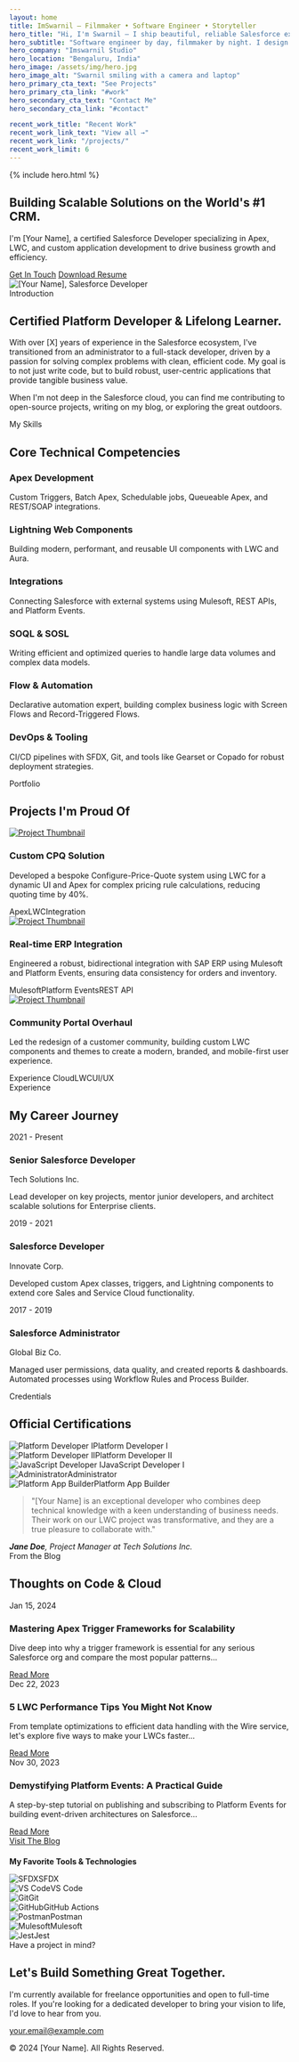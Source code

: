 ```yaml
---
layout: home
title: ImSwarnil — Filmmaker • Software Engineer • Storyteller
hero_title: "Hi, I'm Swarnil — I ship beautiful, reliable Salesforce experiences."
hero_subtitle: "Software engineer by day, filmmaker by night. I design systems, craft stories, and make dashboards sing."
hero_company: "Imswarnil Studio"
hero_location: "Bengaluru, India"
hero_image: /assets/img/hero.jpg
hero_image_alt: "Swarnil smiling with a camera and laptop"
hero_primary_cta_text: "See Projects"
hero_primary_cta_link: "#work"
hero_secondary_cta_text: "Contact Me"
hero_secondary_cta_link: "#contact"

recent_work_title: "Recent Work"
recent_work_link_text: "View all →"
recent_work_link: "/projects/"
recent_work_limit: 6
---
```


<!-- This is all you need on your homepage to display the hero -->
{% include hero.html %}
    <main>
        <!-- ============================================================================
            1. HERO SECTION
            A bold introduction with a clear value proposition and CTAs.
            ============================================================================ -->
        <section class="hero">
            <div class="sf-container hero__content">
                <h1 class="hero__title" data-animate>Building Scalable Solutions on the World's #1 CRM.</h1>
                <p class="hero__subtitle" data-animate data-delay="100">
                    I'm [Your Name], a certified Salesforce Developer specializing in Apex, LWC, and custom application development to drive business growth and efficiency.
                </p>
                <div class="hero__actions" data-animate data-delay="200">
                    <a href="#contact" class="sf-btn sf-btn--primary">Get In Touch</a>
                    <a href="/path/to/your-resume.pdf" class="sf-btn sf-btn--secondary" download>Download Resume</a>
                </div>
            </div>
        </section>
        <!-- ============================================================================
            2. ABOUT ME SECTION
            A personal introduction with a professional photo.
            ============================================================================ -->
        <section class="sf-section about-section">
            <div class="sf-container grid">
                <div class="about-section__image-wrapper" data-animate="fade-right">
                    <img src="https://i.pravatar.cc/500?u=salesforce-dev" alt="[Your Name], Salesforce Developer">
                </div>
                <div class="about-section__text" data-animate="fade-left">
                    <div class="section-header">
                        <span class="section-header__pill">Introduction</span>
                        <h2 class="section-header__title">Certified Platform Developer & Lifelong Learner.</h2>
                    </div>
                    <p>With over [X] years of experience in the Salesforce ecosystem, I've transitioned from an administrator to a full-stack developer, driven by a passion for solving complex problems with clean, efficient code. My goal is to not just write code, but to build robust, user-centric applications that provide tangible business value.</p>
                    <p>When I'm not deep in the Salesforce cloud, you can find me contributing to open-source projects, writing on my blog, or exploring the great outdoors.</p>
                </div>
            </div>
        </section>
        <!-- ============================================================================
            3. CORE COMPETENCIES SECTION
            A scannable grid of your key skills.
            ============================================================================ -->
        <section class="sf-section sf-section--muted">
            <div class="sf-container">
                <div class="section-header" data-animate>
                    <span class="section-header__pill">My Skills</span>
                    <h2 class="section-header__title">Core Technical Competencies</h2>
                </div>
                <div class="skills-grid">
                    <div class="skill-card" data-animate><i class="ph-bold ph-code"></i><h3>Apex Development</h3><p>Custom Triggers, Batch Apex, Schedulable jobs, Queueable Apex, and REST/SOAP integrations.</p></div>
                    <div class="skill-card" data-animate><i class="ph-bold ph-lightning"></i><h3>Lightning Web Components</h3><p>Building modern, performant, and reusable UI components with LWC and Aura.</p></div>
                    <div class="skill-card" data-animate><i class="ph-bold ph-plugs-connected"></i><h3>Integrations</h3><p>Connecting Salesforce with external systems using Mulesoft, REST APIs, and Platform Events.</p></div>
                    <div class="skill-card" data-animate><i class="ph-bold ph-database"></i><h3>SOQL & SOSL</h3><p>Writing efficient and optimized queries to handle large data volumes and complex data models.</p></div>
                    <div class="skill-card" data-animate><i class="ph-bold ph-flow-arrow"></i><h3>Flow & Automation</h3><p>Declarative automation expert, building complex business logic with Screen Flows and Record-Triggered Flows.</p></div>
                    <div class="skill-card" data-animate><i class="ph-bold ph-git-branch"></i><h3>DevOps & Tooling</h3><p>CI/CD pipelines with SFDX, Git, and tools like Gearset or Copado for robust deployment strategies.</p></div>
                </div>
            </div>
        </section>
        <!-- ============================================================================
            4. FEATURED PROJECTS SECTION
            Showcase your best work with visuals and details.
            ============================================================================ -->
        <section class="sf-section">
            <div class="sf-container">
                <div class="section-header" data-animate>
                    <span class="section-header__pill">Portfolio</span>
                    <h2 class="section-header__title">Projects I'm Proud Of</h2>
                </div>
                <div class="project-grid">
                    <!-- Project 1 -->
                    <div class="project-card" data-animate>
                        <a href="#" class="project-card__image-link"><img src="https://images.unsplash.com/photo-1614741118884-62ac62b22863?crop=entropy&cs=tinysrgb&fit=max&fm=jpg&ixid=MnwzNTc5fDB8MXxzZWFyY2h8N3x8YWJzdHJhY3QlMjB0ZWNoJTIwcGF0dGVybnx8MAx8fDE2NzM0MjYwMjM&ixlib=rb-4.0.3&q=80&w=1080" alt="Project Thumbnail"></a>
                        <div class="project-card__content">
                            <h3 class="project-card__title">Custom CPQ Solution</h3>
                            <p class="project-card__excerpt">Developed a bespoke Configure-Price-Quote system using LWC for a dynamic UI and Apex for complex pricing rule calculations, reducing quoting time by 40%.</p>
                            <div class="project-card__tags"><span>Apex</span><span>LWC</span><span>Integration</span></div>
                        </div>
                    </div>
                    <!-- Project 2 -->
                    <div class="project-card" data-animate>
                        <a href="#" class="project-card__image-link"><img src="https://images.unsplash.com/photo-1550745165-9bc0b252726a?crop=entropy&cs=tinysrgb&fit=max&fm=jpg&ixid=MnwzNTc5fDB8MXxzZWFyY2h8Mnx8YWJzdHJhY3QlMjB0ZWNoJTIwcGF0dGVybnx8MAx8fDE2NzM0MjYwMjM&ixlib=rb-4.0.3&q=80&w=1080" alt="Project Thumbnail"></a>
                        <div class="project-card__content">
                            <h3 class="project-card__title">Real-time ERP Integration</h3>
                            <p class="project-card__excerpt">Engineered a robust, bidirectional integration with SAP ERP using Mulesoft and Platform Events, ensuring data consistency for orders and inventory.</p>
                            <div class="project-card__tags"><span>Mulesoft</span><span>Platform Events</span><span>REST API</span></div>
                        </div>
                    </div>
                    <!-- Project 3 -->
                    <div class="project-card" data-animate>
                        <a href="#" class="project-card__image-link"><img src="https://images.unsplash.com/photo-1603398938378-e54eab446dde?crop=entropy&cs=tinysrgb&fit=max&fm=jpg&ixid=MnwzNTc5fDB8MXxzZWFyY2h8MTF8fGFic3RyYWN0JTIwdGVjaCUyMHBhdHRlcm58fDAxfHwxNjczNDI3MDMw&ixlib=rb-4.0.3&q=80&w=1080" alt="Project Thumbnail"></a>
                        <div class="project-card__content">
                            <h3 class="project-card__title">Community Portal Overhaul</h3>
                            <p class="project-card__excerpt">Led the redesign of a customer community, building custom LWC components and themes to create a modern, branded, and mobile-first user experience.</p>
                            <div class="project-card__tags"><span>Experience Cloud</span><span>LWC</span><span>UI/UX</span></div>
                        </div>
                    </div>
                </div>
            </div>
        </section>
        <!-- ============================================================================
            5. CAREER JOURNEY TIMELINE
            Visually represent your work experience.
            ============================================================================ -->
        <section class="sf-section sf-section--muted">
            <div class="sf-container">
                <div class="section-header" data-animate>
                    <span class="section-header__pill">Experience</span>
                    <h2 class="section-header__title">My Career Journey</h2>
                </div>
                <div class="timeline">
                    <!-- Timeline Item 1 -->
                    <div class="timeline__item" data-animate>
                        <div class="timeline__content">
                            <span class="timeline__date">2021 - Present</span>
                            <h3 class="timeline__title">Senior Salesforce Developer</h3>
                            <p class="timeline__company">Tech Solutions Inc.</p>
                            <p class="timeline__desc">Lead developer on key projects, mentor junior developers, and architect scalable solutions for Enterprise clients.</p>
                        </div>
                    </div>
                    <!-- Timeline Item 2 -->
                    <div class="timeline__item" data-animate>
                        <div class="timeline__content">
                            <span class="timeline__date">2019 - 2021</span>
                            <h3 class="timeline__title">Salesforce Developer</h3>
                            <p class="timeline__company">Innovate Corp.</p>
                            <p class="timeline__desc">Developed custom Apex classes, triggers, and Lightning components to extend core Sales and Service Cloud functionality.</p>
                        </div>
                    </div>
                    <!-- Timeline Item 3 -->
                    <div class="timeline__item" data-animate>
                        <div class="timeline__content">
                            <span class="timeline__date">2017 - 2019</span>
                            <h3 class="timeline__title">Salesforce Administrator</h3>
                            <p class="timeline__company">Global Biz Co.</p>
                            <p class="timeline__desc">Managed user permissions, data quality, and created reports & dashboards. Automated processes using Workflow Rules and Process Builder.</p>
                        </div>
                    </div>
                </div>
            </div>
        </section>
        <!-- ============================================================================
            6. CERTIFICATIONS SECTION
            Display your official Salesforce certifications.
            ============================================================================ -->
        <section class="sf-section">
            <div class="sf-container">
                <div class="section-header" data-animate>
                    <span class="section-header__pill">Credentials</span>
                    <h2 class="section-header__title">Official Certifications</h2>
                </div>
                <div class="cert-grid">
                    <div class="cert-badge" data-animate><img src="/assets/images/cert-pd1.png" alt="Platform Developer I"><span>Platform Developer I</span></div>
                    <div class="cert-badge" data-animate><img src="/assets/images/cert-pd2.png" alt="Platform Developer II"><span>Platform Developer II</span></div>
                    <div class="cert-badge" data-animate><img src="/assets/images/cert-js1.png" alt="JavaScript Developer I"><span>JavaScript Developer I</span></div>
                    <div class="cert-badge" data-animate><img src="/assets/images/cert-admin.png" alt="Administrator"><span>Administrator</span></div>
                    <div class="cert-badge" data-animate><img src="/assets/images/cert-pab.png" alt="Platform App Builder"><span>Platform App Builder</span></div>
                </div>
            </div>
        </section>
        <!-- ============================================================================
            7. TESTIMONIALS SECTION
            Social proof from colleagues or clients.
            ============================================================================ -->
        <section class="sf-section sf-section--muted testimonial-section">
             <div class="sf-container" data-animate>
                <i class="ph-bold ph-quotes testimonial-icon"></i>
                <blockquote class="testimonial-quote">
                    "[Your Name] is an exceptional developer who combines deep technical knowledge with a keen understanding of business needs. Their work on our LWC project was transformative, and they are a true pleasure to collaborate with."
                </blockquote>
                <cite class="testimonial-cite">
                    <strong>Jane Doe</strong>, Project Manager at Tech Solutions Inc.
                </cite>
            </div>
        </section>
        <!-- ============================================================================
            8. LATEST BLOG POSTS SECTION
            Drive engagement to your blog.
            ============================================================================ -->
        <section class="sf-section">
            <div class="sf-container">
                <div class="section-header" data-animate>
                    <span class="section-header__pill">From the Blog</span>
                    <h2 class="section-header__title">Thoughts on Code & Cloud</h2>
                </div>
                <div class="blog-grid">
                    <!-- Blog Post 1 -->
                    <div class="blog-card" data-animate>
                        <span class="blog-card__date">Jan 15, 2024</span>
                        <h3 class="blog-card__title">Mastering Apex Trigger Frameworks for Scalability</h3>
                        <p class="blog-card__excerpt">Dive deep into why a trigger framework is essential for any serious Salesforce org and compare the most popular patterns...</p>
                        <a href="#" class="blog-card__link">Read More <i class="ph-bold ph-arrow-right"></i></a>
                    </div>
                    <!-- Blog Post 2 -->
                    <div class="blog-card" data-animate>
                        <span class="blog-card__date">Dec 22, 2023</span>
                        <h3 class="blog-card__title">5 LWC Performance Tips You Might Not Know</h3>
                        <p class="blog-card__excerpt">From template optimizations to efficient data handling with the Wire service, let's explore five ways to make your LWCs faster...</p>
                        <a href="#" class="blog-card__link">Read More <i class="ph-bold ph-arrow-right"></i></a>
                    </div>
                    <!-- Blog Post 3 -->
                    <div class="blog-card" data-animate>
                        <span class="blog-card__date">Nov 30, 2023</span>
                        <h3 class="blog-card__title">Demystifying Platform Events: A Practical Guide</h3>
                        <p class="blog-card__excerpt">A step-by-step tutorial on publishing and subscribing to Platform Events for building event-driven architectures on Salesforce...</p>
                        <a href="#" class="blog-card__link">Read More <i class="ph-bold ph-arrow-right"></i></a>
                    </div>
                </div>
                <div class="section-footer" data-animate>
                    <a href="/blog" class="sf-btn sf-btn--secondary">Visit The Blog</a>
                </div>
            </div>
        </section>
        <!-- ============================================================================
            9. TECH STACK & TOOLS SECTION
            Showcase the tools you love to use.
            ============================================================================ -->
        <section class="sf-section sf-section--muted">
            <div class="sf-container">
                 <div class="section-header" data-animate>
                    <h3 class="section-header__title" style="font-size: var(--sf-text-lg);">My Favorite Tools & Technologies</h3>
                </div>
                <div class="tech-stack-grid">
                    <div class="tech-logo" data-animate><img src="https://.../sfdx.svg" alt="SFDX"><span>SFDX</span></div>
                    <div class="tech-logo" data-animate><img src="https://.../vscode.svg" alt="VS Code"><span>VS Code</span></div>
                    <div class="tech-logo" data-animate><img src="https://.../git.svg" alt="Git"><span>Git</span></div>
                    <div class="tech-logo" data-animate><img src="https://.../github.svg" alt="GitHub"><span>GitHub Actions</span></div>
                    <div class="tech-logo" data-animate><img src="https://.../postman.svg" alt="Postman"><span>Postman</span></div>
                    <div class="tech-logo" data-animate><img src="https://.../mulesoft.svg" alt="Mulesoft"><span>Mulesoft</span></div>
                    <div class="tech-logo" data-animate><img src="https://.../jest.svg" alt="Jest"><span>Jest</span></div>
                </div>
            </div>
        </section>
        <!-- ============================================================================
            10. CONTACT / CALL-TO-ACTION SECTION
            A final, clear invitation to connect.
            ============================================================================ -->
        <section class="sf-section cta-section" id="contact">
            <div class="sf-container">
                <div class="section-header" data-animate>
                    <span class="section-header__pill">Have a project in mind?</span>
                    <h2 class="section-header__title">Let's Build Something Great Together.</h2>
                    <p class="section-header__subtitle">I'm currently available for freelance opportunities and open to full-time roles. If you're looking for a dedicated developer to bring your vision to life, I'd love to hear from you.</p>
                </div>
                <a href="mailto:your.email@example.com" class="sf-btn sf-btn--primary sf-btn--large" data-animate>your.email@example.com</a>
            </div>
        </section>
    </main>
    <!-- ============================================================================
        FOOTER
        ============================================================================ -->
    <footer class="sf-footer">
        <div class="sf-container">
            <div class="sf-footer__content">
                <p>&copy; 2024 [Your Name]. All Rights Reserved.</p>
                <div class="sf-footer__socials">
                    <a href="#" aria-label="LinkedIn"><i class="ph ph-linkedin-logo"></i></a>
                    <a href="#" aria-label="GitHub"><i class="ph ph-github-logo"></i></a>
                    <a href="#" aria-label="Trailhead"><i class="ph ph-tree-evergreen"></i></a>
                </div>
            </div>
        </div>
    </footer>
    <!-- ============================================================================
        SCROLL ANIMATION SCRIPT
        ============================================================================ -->
    <script>
        document.addEventListener('DOMContentLoaded', () => {
            const animatedElements = document.querySelectorAll('[data-animate]');
            const observer = new IntersectionObserver((entries) => {
                entries.forEach(entry => {
                    if (entry.isIntersecting) {
                        // Apply animation with optional delay
                        const delay = entry.target.dataset.delay || 0;
                        setTimeout(() => {
                            entry.target.classList.add('is-visible');
                        }, delay); 
                        // Stop observing the element after it has been animated
                        observer.unobserve(entry.target);
                    }
                });
            }, {
                threshold: 0.1 // Trigger when 10% of the element is visible
            });
            animatedElements.forEach(el => {
                observer.observe(el);
            });
        });
    </script>


